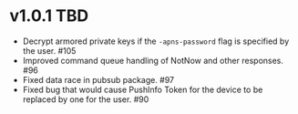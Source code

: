 # v1.0.1 TBD

* Decrypt armored private keys if the `-apns-password` flag is specified by the user. #105
* Improved command queue handling of NotNow and other responses. #96
* Fixed data race in pubsub package. #97
* Fixed bug that would cause PushInfo Token for the device to be replaced by one for the user. #90

